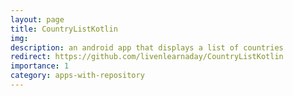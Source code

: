 ```yaml
---
layout: page
title: CountryListKotlin
img:
description: an android app that displays a list of countries
redirect: https://github.com/livenlearnaday/CountryListKotlin
importance: 1
category: apps-with-repository
---
```


